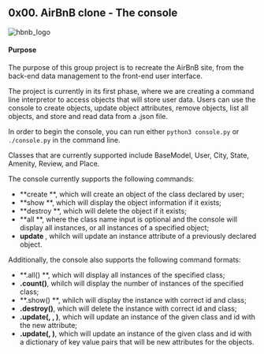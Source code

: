 ## 0x00. AirBnB clone - The console
![hbnb_logo](https://github.com/EndrisMoh/AirBnB_clone/tree/master/image/hbnb_logo.png)
#### Purpose
The purpose of this group  project is to recreate the AirBnB site, from the back-end data management to the front-end user interface.

The project is currently in its first phase, where we are creating a command line interpretor to access objects that will store user data. Users can use the console to create objects, update object attributes, remove objects, list all objects, and store and read data from a .json file.

In order to begin the console, you can run either `python3 console.py` or `./console.py` in the command line.

Classes that are currently supported include BaseModel, User, City, State, Amenity, Review, and Place.

The console currently supports the following commands:

+ **create <class name> **, which will create an object of the class declared by user;
+ **show <class name> <id> **, which will display the object information if it exists;
+ **destroy <class name> <id> **, which will delete the object if it exists;
+ **all <class name> **, where the class name input is optional and the console will display all instances, or all instances of a specified object;
+ **update <class name> <id> <attribute name> <attribute value>**, whilch will update an instance attribute of a previously declared object.


Additionally, the console also supports the following command formats:

+ **<class name>.all() **, which will display all instances of the specified class;
+ **<class name>.count()**, whilch will display the number of instances of the specified class;
+ **<class name>.show(<id>) **, whilch will display the instance with correct id and class;
+ **<class name>.destroy(<id>)**, which will delete the instance with correct id and class;
+ **<class name>.update(<id>, <attribute name>, <attribute value>)**, which will update an instance of the given class and id with the new attribute;
+ **<class name>.update(<id>, <dictionary representation>)**, which will update an instance of the given class and id with a dictionary of key value pairs that will be new attributes for the objects.

